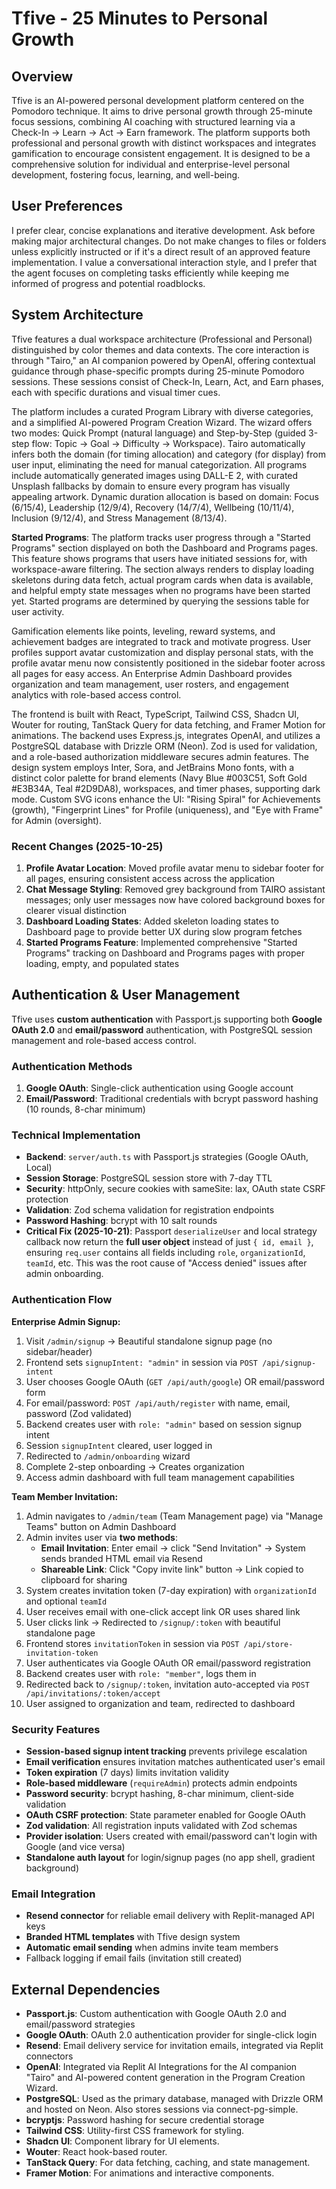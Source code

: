 # Tfive - 25 Minutes to Personal Growth

## Overview
Tfive is an AI-powered personal development platform centered on the Pomodoro technique. It aims to drive personal growth through 25-minute focus sessions, combining AI coaching with structured learning via a Check-In → Learn → Act → Earn framework. The platform supports both professional and personal growth with distinct workspaces and integrates gamification to encourage consistent engagement. It is designed to be a comprehensive solution for individual and enterprise-level personal development, fostering focus, learning, and well-being.

## User Preferences
I prefer clear, concise explanations and iterative development. Ask before making major architectural changes. Do not make changes to files or folders unless explicitly instructed or if it's a direct result of an approved feature implementation. I value a conversational interaction style, and I prefer that the agent focuses on completing tasks efficiently while keeping me informed of progress and potential roadblocks.

## System Architecture
Tfive features a dual workspace architecture (Professional and Personal) distinguished by color themes and data contexts. The core interaction is through "Tairo," an AI companion powered by OpenAI, offering contextual guidance through phase-specific prompts during 25-minute Pomodoro sessions. These sessions consist of Check-In, Learn, Act, and Earn phases, each with specific durations and visual timer cues.

The platform includes a curated Program Library with diverse categories, and a simplified AI-powered Program Creation Wizard. The wizard offers two modes: Quick Prompt (natural language) and Step-by-Step (guided 3-step flow: Topic → Goal → Difficulty → Workspace). Tairo automatically infers both the domain (for timing allocation) and category (for display) from user input, eliminating the need for manual categorization. All programs include automatically generated images using DALL-E 2, with curated Unsplash fallbacks by domain to ensure every program has visually appealing artwork. Dynamic duration allocation is based on domain: Focus (6/15/4), Leadership (12/9/4), Recovery (14/7/4), Wellbeing (10/11/4), Inclusion (9/12/4), and Stress Management (8/13/4).

**Started Programs**: The platform tracks user progress through a "Started Programs" section displayed on both the Dashboard and Programs pages. This feature shows programs that users have initiated sessions for, with workspace-aware filtering. The section always renders to display loading skeletons during data fetch, actual program cards when data is available, and helpful empty state messages when no programs have been started yet. Started programs are determined by querying the sessions table for user activity.

Gamification elements like points, leveling, reward systems, and achievement badges are integrated to track and motivate progress. User profiles support avatar customization and display personal stats, with the profile avatar menu now consistently positioned in the sidebar footer across all pages for easy access. An Enterprise Admin Dashboard provides organization and team management, user rosters, and engagement analytics with role-based access control.

The frontend is built with React, TypeScript, Tailwind CSS, Shadcn UI, Wouter for routing, TanStack Query for data fetching, and Framer Motion for animations. The backend uses Express.js, integrates OpenAI, and utilizes a PostgreSQL database with Drizzle ORM (Neon). Zod is used for validation, and a role-based authorization middleware secures admin features. The design system employs Inter, Sora, and JetBrains Mono fonts, with a distinct color palette for brand elements (Navy Blue #003C51, Soft Gold #E3B34A, Teal #2D9DA8), workspaces, and timer phases, supporting dark mode. Custom SVG icons enhance the UI: "Rising Spiral" for Achievements (growth), "Fingerprint Lines" for Profile (uniqueness), and "Eye with Frame" for Admin (oversight).

### Recent Changes (2025-10-25)
1. **Profile Avatar Location**: Moved profile avatar menu to sidebar footer for all pages, ensuring consistent access across the application
2. **Chat Message Styling**: Removed grey background from TAIRO assistant messages; only user messages now have colored background boxes for clearer visual distinction
3. **Dashboard Loading States**: Added skeleton loading states to Dashboard page to provide better UX during slow program fetches
4. **Started Programs Feature**: Implemented comprehensive "Started Programs" tracking on Dashboard and Programs pages with proper loading, empty, and populated states

## Authentication & User Management
Tfive uses **custom authentication** with Passport.js supporting both **Google OAuth 2.0** and **email/password** authentication, with PostgreSQL session management and role-based access control.

### Authentication Methods
1. **Google OAuth**: Single-click authentication using Google account
2. **Email/Password**: Traditional credentials with bcrypt password hashing (10 rounds, 8-char minimum)

### Technical Implementation
- **Backend**: `server/auth.ts` with Passport.js strategies (Google OAuth, Local)
- **Session Storage**: PostgreSQL session store with 7-day TTL
- **Security**: httpOnly, secure cookies with sameSite: lax, OAuth state CSRF protection
- **Validation**: Zod schema validation for registration endpoints
- **Password Hashing**: bcrypt with 10 salt rounds
- **Critical Fix (2025-10-21)**: Passport `deserializeUser` and local strategy callback now return the **full user object** instead of just `{ id, email }`, ensuring `req.user` contains all fields including `role`, `organizationId`, `teamId`, etc. This was the root cause of "Access denied" issues after admin onboarding.

### Authentication Flow
**Enterprise Admin Signup:**
1. Visit `/admin/signup` → Beautiful standalone signup page (no sidebar/header)
2. Frontend sets `signupIntent: "admin"` in session via `POST /api/signup-intent`
3. User chooses Google OAuth (`GET /api/auth/google`) OR email/password form
4. For email/password: `POST /api/auth/register` with name, email, password (Zod validated)
5. Backend creates user with `role: "admin"` based on session signup intent
6. Session `signupIntent` cleared, user logged in
7. Redirected to `/admin/onboarding` wizard
8. Complete 2-step onboarding → Creates organization
9. Access admin dashboard with full team management capabilities

**Team Member Invitation:**
1. Admin navigates to `/admin/team` (Team Management page) via "Manage Teams" button on Admin Dashboard
2. Admin invites user via **two methods**:
   - **Email Invitation**: Enter email → click "Send Invitation" → System sends branded HTML email via Resend
   - **Shareable Link**: Click "Copy invite link" button → Link copied to clipboard for sharing
3. System creates invitation token (7-day expiration) with `organizationId` and optional `teamId`
4. User receives email with one-click accept link OR uses shared link
5. User clicks link → Redirected to `/signup/:token` with beautiful standalone page
6. Frontend stores `invitationToken` in session via `POST /api/store-invitation-token`
7. User authenticates via Google OAuth OR email/password registration
8. Backend creates user with `role: "member"`, logs them in
9. Redirected back to `/signup/:token`, invitation auto-accepted via `POST /api/invitations/:token/accept`
10. User assigned to organization and team, redirected to dashboard

### Security Features
- **Session-based signup intent tracking** prevents privilege escalation
- **Email verification** ensures invitation matches authenticated user's email
- **Token expiration** (7 days) limits invitation validity
- **Role-based middleware** (`requireAdmin`) protects admin endpoints
- **Password security**: bcrypt hashing, 8-char minimum, client-side validation
- **OAuth CSRF protection**: State parameter enabled for Google OAuth
- **Zod validation**: All registration inputs validated with Zod schemas
- **Provider isolation**: Users created with email/password can't login with Google (and vice versa)
- **Standalone auth layout** for login/signup pages (no app shell, gradient background)

### Email Integration
- **Resend connector** for reliable email delivery with Replit-managed API keys
- **Branded HTML templates** with Tfive design system
- **Automatic email sending** when admins invite team members
- Fallback logging if email fails (invitation still created)

## External Dependencies
- **Passport.js**: Custom authentication with Google OAuth 2.0 and email/password strategies
- **Google OAuth**: OAuth 2.0 authentication provider for single-click login
- **Resend**: Email delivery service for invitation emails, integrated via Replit connectors
- **OpenAI**: Integrated via Replit AI Integrations for the AI companion "Tairo" and AI-powered content generation in the Program Creation Wizard.
- **PostgreSQL**: Used as the primary database, managed with Drizzle ORM and hosted on Neon. Also stores sessions via connect-pg-simple.
- **bcryptjs**: Password hashing for secure credential storage
- **Tailwind CSS**: Utility-first CSS framework for styling.
- **Shadcn UI**: Component library for UI elements.
- **Wouter**: React hook-based router.
- **TanStack Query**: For data fetching, caching, and state management.
- **Framer Motion**: For animations and interactive components.